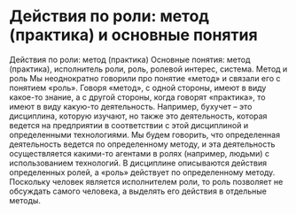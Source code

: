 # Действия по роли: метод (практика) и основные понятия



Действия по роли: метод (практика)
Основные понятия: метод (практика), исполнитель роли, роль, ролевой интерес, система.
Метод и роль
Мы неоднократно говорили про понятие «метод» и связали его с понятием «роль». Говоря «метод», с одной стороны, имеют в виду какое-то знание, а с другой стороны, когда говорят «практика», то имеют в виду какую-то деятельность. Например, бухучет – это дисциплина, которую изучают, но также это деятельность, которая ведется на предприятии в соответствии с этой дисциплиной и определенными технологиями. Мы будем говорить, что определенная деятельность ведется по определенному методу, и эта деятельность осуществляется какими-то агентами в ролях (например, людьми) с использованием технологий. 
В дисциплине описываются действия определенных ролей, а «роль» действует по определенному методу. Поскольку человек является исполнителем роли, то роль позволяет не обсуждать самого человека, а выделять его действия в отдельные методы.
